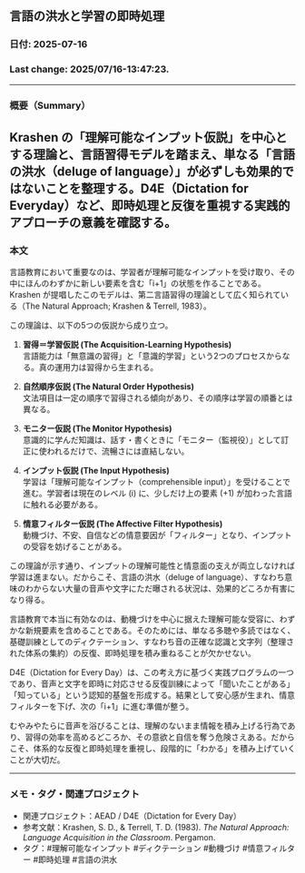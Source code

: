 ## 言語の洪水と学習の即時処理

### 日付: 2025-07-16

### Last change: 2025/07/16-13:47:23.

---

### 概要（Summary）

## Krashen の「理解可能なインプット仮説」を中心とする理論と、言語習得モデルを踏まえ、単なる「言語の洪水（deluge of language）」が必ずしも効果的ではないことを整理する。D4E（Dictation for Everyday）など、即時処理と反復を重視する実践的アプローチの意義を確認する。

### 本文

言語教育において重要なのは、学習者が理解可能なインプットを受け取り、その中にほんのわずかに新しい要素を含む「i+1」の状態を作ることである。Krashen が提唱したこのモデルは、第二言語習得の理論として広く知られている（The Natural Approach; Krashen & Terrell, 1983）。

この理論は、以下の5つの仮説から成り立つ。

1. **習得＝学習仮説 (The Acquisition-Learning Hypothesis)**  
   言語能力は「無意識の習得」と「意識的学習」という2つのプロセスからなる。真の運用力は習得から生まれる。

2. **自然順序仮説 (The Natural Order Hypothesis)**  
   文法項目は一定の順序で習得される傾向があり、その順序は学習の順番とは異なる。

3. **モニター仮説 (The Monitor Hypothesis)**  
   意識的に学んだ知識は、話す・書くときに「モニター（監視役）」として訂正に使われるだけで、流暢さには直結しない。

4. **インプット仮説 (The Input Hypothesis)**  
   学習は「理解可能なインプット（comprehensible input）」を受けることで進む。学習者は現在のレベル (i) に、少しだけ上の要素 (+1) が加わった言語に触れる必要がある。

5. **情意フィルター仮説 (The Affective Filter Hypothesis)**  
   動機づけ、不安、自信などの情意要因が「フィルター」となり、インプットの受容を妨げることがある。

この理論が示す通り、インプットの理解可能性と情意面の支えが両立しなければ学習は進まない。だからこそ、言語の洪水（deluge of
language）、すなわち意味のわからない大量の音声や文字にただ曝される状況は、効果的どころか有害になり得る。

言語教育で本当に有効なのは、動機づけを中心に据えた理解可能な受容に、わずかな新規要素を含めることである。そのためには、単なる多聴や多読ではなく、基礎訓練としてのディクテーション、すなわち音の正確な認識と文字列（整理された体系の集約）の反復、即時処理を積み重ねることが欠かせない。

D4E（Dictation for Every
Day）は、この考え方に基づく実践プログラムの一つであり、音声と文字を即時に対応させる反復訓練によって「聞いたことがある」「知っている」という認知的基盤を形成する。結果として安心感が生まれ、情意フィルターを下げ、次の「i+1」に進む準備が整う。

むやみやたらに音声を浴びることは、理解のないまま情報を積み上げる行為であり、習得の効率を高めるどころか、その意欲と自信を奪う危険さえある。だからこそ、体系的な反復と即時処理を重視し、段階的に「わかる」を積み上げていくことが大切だ。

---

### メモ・タグ・関連プロジェクト

- 関連プロジェクト：AEAD / D4E（Dictation for Every Day）
- 参考文献：Krashen, S. D., & Terrell, T. D. (1983). _The Natural Approach: Language Acquisition in the Classroom_. Pergamon.
- タグ：#理解可能なインプット #ディクテーション #動機づけ #情意フィルター #即時処理 #言語の洪水
